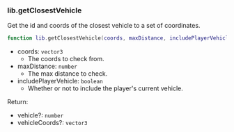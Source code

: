 ### lib.getClosestVehicle

Get the id and coords of the closest vehicle to a set of coordinates.

```lua
function lib.getClosestVehicle(coords, maxDistance, includePlayerVehicle) end
```

* coords: `vector3`
  * The coords to check from.
* maxDistance: `number`
  * The max distance to check.
* includePlayerVehicle: `boolean`
  * Whether or not to include the player's current vehicle.

Return:

* vehicle?: `number`
* vehicleCoords?: `vector3`
